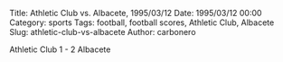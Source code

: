 Title: Athletic Club vs. Albacete, 1995/03/12
Date: 1995/03/12 00:00
Category: sports
Tags: football, football scores, Athletic Club, Albacete
Slug: athletic-club-vs-albacete
Author: carbonero


Athletic Club 1 - 2 Albacete
